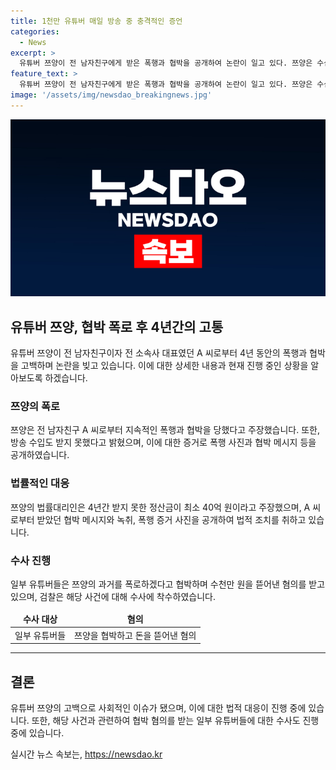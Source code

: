 ```yaml
---
title: 1천만 유튜버 매일 방송 중 충격적인 증언
categories:
  - News
excerpt: >
  유튜버 쯔양이 전 남자친구에게 받은 폭행과 협박을 공개하여 논란이 일고 있다. 쯔양은 수십억 원을 빼앗겼다 주장하며, 자료와 증거를 토대로 주장을 뒷받침했다. 이에 검찰은 쯔양을 협박하고 돈을 뜯어낸 일부 유튜버들에 대해 수사에 착수했다. (150자)
feature_text: >
  유튜버 쯔양이 전 남자친구에게 받은 폭행과 협박을 공개하여 논란이 일고 있다. 쯔양은 수십억 원을 빼앗겼다 주장하며, 자료와 증거를 토대로 주장을 뒷받침했다. 이에 검찰은 쯔양을 협박하고 돈을 뜯어낸 일부 유튜버들에 대해 수사에 착수했다. (150자)
image: '/assets/img/newsdao_breakingnews.jpg'
---
```


<p><img src="/assets/img/newsdao_breakingnews.jpg" alt="implanttips 속보" /></p>

<h2 data-ke-size="size26">유튜버 쯔양, 협박 폭로 후 4년간의 고통</h2>

<p data-ke-size="size16">유튜버 쯔양이 전 남자친구이자 전 소속사 대표였던 A 씨로부터 4년 동안의 폭행과 협박을 고백하며 논란을 빚고 있습니다. 이에 대한 상세한 내용과 현재 진행 중인 상황을 알아보도록 하겠습니다.</p>

<h3>쯔양의 폭로</h3>

<p data-ke-size="size16">쯔양은 전 남자친구 A 씨로부터 지속적인 폭행과 협박을 당했다고 주장했습니다. 또한, 방송 수입도 받지 못했다고 밝혔으며, 이에 대한 증거로 폭행 사진과 협박 메시지 등을 공개하였습니다.</p>

<h3>법률적인 대응</h3>

<p data-ke-size="size16">쯔양의 법률대리인은 4년간 받지 못한 정산금이 최소 40억 원이라고 주장했으며, A 씨로부터 받았던 협박 메시지와 녹취, 폭행 증거 사진을 공개하여 법적 조치를 취하고 있습니다.</p>

<h3>수사 진행</h3>

<p data-ke-size="size16">일부 유튜버들은 쯔양의 과거를 폭로하겠다고 협박하며 수천만 원을 뜯어낸 혐의를 받고 있으며, 검찰은 해당 사건에 대해 수사에 착수하였습니다.</p>

<table>
<thead>
<tr>
<td style="text-align: center; height: 17px;"><b>수사 대상</b></td>
<td style="text-align: center; height: 17px;"><b>혐의</b></td>
</tr>
</thead>
<tbody>
<tr>
<td style="text-align: center; height: 17px;">일부 유튜버들</td>
<td style="text-align: center; height: 17px;">쯔양을 협박하고 돈을 뜯어낸 혐의</td>
</tr>
</tbody>
</table>

<hr>

<p data-ke-size="size16"></p>

<h2 data-ke-size="size26">결론</h2>

<p data-ke-size="size16">유튜버 쯔양의 고백으로 사회적인 이슈가 됐으며, 이에 대한 법적 대응이 진행 중에 있습니다. 또한, 해당 사건과 관련하여 협박 혐의를 받는 일부 유튜버들에 대한 수사도 진행 중에 있습니다.</p>
실시간 뉴스 속보는, <a href="https://newsdao.kr" rel="dofollow">https://newsdao.kr</a>


